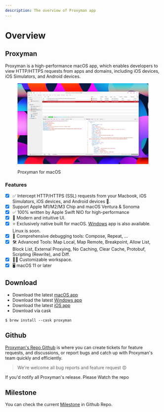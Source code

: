 ```yaml
---
description: The overview of Proxyman app
---
```


# Overview

## Proxyman

Proxyman is a high-performance macOS app, which enables developers to view HTTP/HTTPS requests from apps and domains, including iOS devices, iOS Simulators, and Android devices.

<figure><img src=".gitbook/assets/proxyman_on_light_theme.jpg" alt=""><figcaption><p>Proxyman for macOS</p></figcaption></figure>

### Features

* [x] ✅ Intercept HTTP/HTTPS (SSL) requests from your Macbook, iOS Simulators, iOS devices, and Android devices 📱.
* [x] Support Apple M1/M2/M3 Chip and macOS Ventura & Sonoma
* [x] ✅ 100% written by Apple Swift NIO for high-performance
* [x] 🦋 Modern and intuitive UI.
* [x] ⭐️ Exclusively native built for macOS. [Windows](broken-reference) app is also available. Linux is soon.
* [x] 👑 Comprehensive debugging tools: Compose, Repeat, ...
* [x] 🛠 Advanced Tools: Map Local, Map Remote, Breakpoint, Allow List, Block List, External Proxying, No Caching, Clear Cache, Protobuf, Scripting (Rewrite), and Diff.
* [x] 👨‍💻 Customizable workspace.
* [x] 🖥 macOS 11 or later

## Download&#x20;

* Download the latest [macOS app](https://proxyman.io/release/osx/Proxyman\_latest.dmg)
* Download the latest [Windows app](https://proxyman.io/release/windows/Proxyman\_latest.dmg)
* Download the latest [iOS app](https://apps.apple.com/us/app/proxyman/id1551292695)
* Download via cask

```
$ brew install --cask proxyman
```

## Github

[Proxyman's Repo Github](https://github.com/ProxymanApp/Proxyman) is where you can create tickets for feature requests, and discussions, or report bugs and catch up with Proxyman's team quickly and efficiently.

> We're welcome all bug reports and feature request 😍

If you'd notify all Proxyman's release. Please Watch the repo

## Milestone&#x20;

You can check the current [Milestone](https://github.com/ProxymanApp/Proxyman/milestones) in Github Repo.&#x20;
